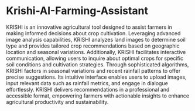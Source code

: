 # Krishi-AI-Farming-Assistant

KRISHI is an innovative agricultural tool designed to assist farmers in making informed decisions about crop cultivation. Leveraging advanced image analysis capabilities, KRISHI analyzes land images to determine soil type and provides tailored crop recommendations based on geographic location and seasonal variations. Additionally, KRISHI facilitates interactive communication, allowing users to inquire about optimal crops for specific soil conditions and cultivation strategies. Through sophisticated algorithms, KRISHI factors in seasonal variations and recent rainfall patterns to offer precise suggestions. Its intuitive interface enables users to upload images, input relevant data such as rainfall metrics, and engage in dialogue effortlessly. KRISHI delivers recommendations in a professional and accessible format, empowering farmers with actionable insights to enhance agricultural productivity and sustainability.

